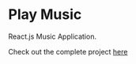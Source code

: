 # Play Music

React.js Music Application. 

Check out the complete project [here](https://playmusicmartin.netlify.app/)

